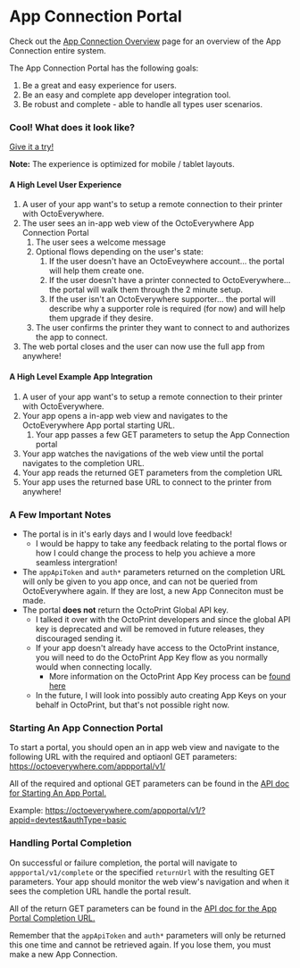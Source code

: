# App Connection Portal

Check out the [App Connection Overview](App-Connection-Overview.md) page for an overview of the App Connection entire system. 

The App Connection Portal has the following goals:

1)	Be a great and easy experience for users.
2)	Be an easy and complete app developer integration tool.
3)	Be robust and complete - able to handle all types user scenarios.

### Cool! What does it look like?

[Give it a try!](https://octoeverywhere.com/appportal/v1/?appid=devtest&authType=none) 

**Note:** The experience is optimized for mobile / tablet layouts.

#### A High Level User Experience
1) A user of your app want's to setup a remote connection to their printer with OctoEverywhere.
2) The user sees an in-app web view of the OctoEverywhere App Connection Portal
    1) The user sees a welcome message
    2) Optional flows depending on the user's state:
          1) If the user doesn't have an OctoEveywhere account... the portal will help them create one.
          2) If the user doesn't have a printer connected to OctoEverywhere... the portal will walk them through the 2 minute setup.
          3) If the user isn't an OctoEverywhere supporter... the portal will describe why a supporter role is required (for now) and will help them upgrade if they desire.
    5) The user confirms the printer they want to connect to and authorizes the app to connect.
6) The web portal closes and the user can now use the full app from anywhere!

#### A High Level Example App Integration
1) A user of your app want's to setup a remote connection to their printer with OctoEverywhere.
2) Your app opens a in-app web view and navigates to the OctoEverywhere App portal starting URL.
    1) Your app passes a few GET parameters to setup the App Connection portal
3) Your app watches the navigations of the web view until the portal navigates to the completion URL.
4) Your app reads the returned GET parameters from the completion URL
5) Your app uses the returned base URL to connect to the printer from anywhere!



### A Few Important Notes

- The portal is in it's early days and I would love feedback!
  - I would be happy to take any feedback relating to the portal flows or how I could change the process to help you achieve a more seamless intergration!
- The `appApiToken` and `auth*` parameters returned on the completion URL will only be given to you app once, and can not be queried from OctoEverywhere again. If they are lost, a new App Conneciton must be made.
- The portal **does not** return the OctoPrint Global API key.
  - I talked it over with the OctoPrint developers and since the global API key is deprecated and will be removed in future releases, they discouraged sending it. 
  - If your app doesn't already have access to the OctoPrint instance, you will need to do the OctoPrint App Key flow as you normally would when connecting locally.
    - More information on the OctoPrint App Key process can be [found here](https://docs.octoprint.org/en/master/bundledplugins/appkeys.html)
  - In the future, I will look into possibly auto creating App Keys on your behalf in OctoPrint, but that's not possible right now.

### Starting An App Connection Portal

To start a portal, you should open an in app web view and navigate to the following URL with the required and optiaonl GET parameters:
https://octoeverywhere.com/appportal/v1/

All of the required and optional GET parameters can be found in the [API doc for Starting An App Portal.](../reference/App-Connection.v1.yaml/paths/~1appportal~1v1/get)

Example: https://octoeverywhere.com/appportal/v1/?appid=devtest&authType=basic

### Handling Portal Completion

On successful or failure completion, the portal will navigate to `appportal/v1/complete` or the specified `returnUrl` with the resulting GET parameters. Your app should monitor the web view's navigation and when it sees the completion URL handle the portal result.

All of the return GET parameters can be found in the [API doc for the App Portal Completion URL.](../reference/App-Connection.v1.yaml/paths/~1appportal~1v1/get)

Remember that the `appApiToken` and `auth*` parameters will only be returned this one time and cannot be retrieved again. If you lose them, you must make a new App Connection.

<!-- ### Cool Right? Let's Talk Intergration!

There are a few basic user states to consider:

- Users Who Are New To Your App
  - User's who have OctoEverywhere setup already
  - User's who don't have OctoEverwhere setup already
- Extisting Users Of Your App
  - User's who have OctoEverywhere setup already
  - User's who don't have OctoEverwhere setup already
 -->